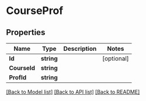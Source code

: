 # CourseProf

## Properties

Name | Type | Description | Notes
------------ | ------------- | ------------- | -------------
**Id** | **string** |  | [optional] 
**CourseId** | **string** |  | 
**ProfId** | **string** |  | 

[[Back to Model list]](../README.md#documentation-for-models) [[Back to API list]](../README.md#documentation-for-api-endpoints) [[Back to README]](../README.md)


